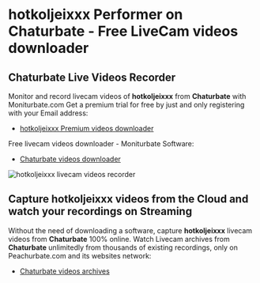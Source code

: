 # hotkoljeixxx Performer on Chaturbate - Free LiveCam videos downloader

## Chaturbate Live Videos Recorder

Monitor and record livecam videos of **hotkoljeixxx** from **Chaturbate** with Moniturbate.com
Get a premium trial for free by just and only registering with your Email address:
* [hotkoljeixxx Premium videos downloader](https://moniturbate.com/request-demo-licence-key.html)

Free livecam videos downloader - Moniturbate Software:
* [Chaturbate videos downloader](https://moniturbate.com/moniturbate-download-software.html)

![hotkoljeixxx livecam videos recorder](https://peachurnet.com/templates/moniturbate-software.png)


## Capture hotkoljeixxx videos from the Cloud and watch your recordings on Streaming

Without the need of downloading a software, capture **hotkoljeixxx** livecam videos from **Chaturbate** 100% online.
Watch Livecam archives from **Chaturbate** unlimitedly from thousands of existing recordings, only on Peachurbate.com and its websites network:
* [Chaturbate videos archives](https://peachurnet.com/)